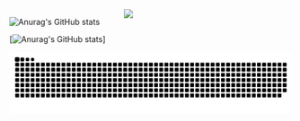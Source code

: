 <img align="right" src="https://octodex.github.com/images/welcometocat.png" width="300">

![Anurag's GitHub stats](https://github-readme-stats.vercel.app/api?username=yumzi114&show=reviews,discussions_started,discussions_answered,prs_merged,prs_merged_percentage)

[![Anurag's GitHub stats](https://github-readme-stats.vercel.app/api?username=yumzi114)]

![Snake animation](https://raw.githubusercontent.com/yumzi114/yumzi114/output/github-contribution-grid-snake-dark.svg)
